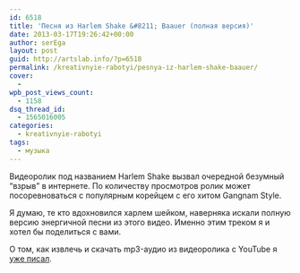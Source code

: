 ```yaml
---
id: 6518
title: 'Песня из Harlem Shake &#8211; Baauer (полная версия)'
date: 2013-03-17T19:26:42+00:00
author: serEga
layout: post
guid: http://artslab.info/?p=6518
permalink: /kreativnyie-rabotyi/pesnya-iz-harlem-shake-baauer/
cover:
  -
wpb_post_views_count:
  - 1158
dsq_thread_id:
  - 1565016005
categories:
  - kreativnyie-rabotyi
tags:
  - музыка
---
```

Видеоролик под названием Harlem Shake вызвал очередной безумный &#8220;взрыв&#8221; в интернете. По количеству просмотров ролик может посоревноваться с популярным корейцем с его хитом Gangnam Style.

Я думаю, те кто вдохновился харлем шейком, наверняка искали полную версию энергичной песни из этого видео. Именно этим треком я и хотел бы поделиться с вами.

<center>
</center>

О том, как извлечь и скачать mp3-аудио из видеоролика с YouTube я [уже писал](http://artslab.info/onlayn-servisyi/vid2mp3-video-to-sound-converter/ "Vid2mp3 — Video to Sound Converter").